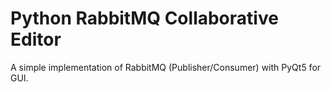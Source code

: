 # Python RabbitMQ Collaborative Editor

A simple implementation of RabbitMQ (Publisher/Consumer) with PyQt5 for GUI.
